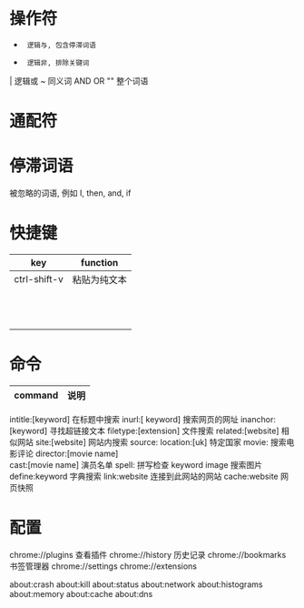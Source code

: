 # 操作符

+      逻辑与, 包含停滞词语
-      逻辑非, 排除关键词
|      逻辑或
~      同义词
AND
OR
""     整个词语

# 通配符


# 停滞词语

被忽略的词语, 例如 I, then, and, if


# 快捷键

| key | function |
| ------------ | --- |
| ctrl-shift-v | 粘贴为纯文本 |
|  |  |
|  |  |
|  |  |
|  |  |
|  |  |
|  |  |
|  |  |
|  |  |
|  |  |
|  |  |
|  |  |
|  |  |

# 命令

| command | 说明 |
| --- | --- |
intitle:[keyword]       在标题中搜索
inurl:[ keyword]        搜索网页的网址
inanchor:[keyword]      寻找超链接文本
filetype:[extension]    文件搜索
related:[website]       相似网站
site:[website]          网站内搜索
source:
location:[uk]           特定国家
movie:                  搜索电影评论
director:[movie name]   
cast:[movie name]       演员名单
spell:                  拼写检查
keyword image           搜索图片
define:keyword          字典搜索
link:website            连接到此网站的网站
cache:website           网页快照

# 配置

chrome://plugins      查看插件
chrome://history      历史记录
chrome://bookmarks    书签管理器
chrome://settings
chrome://extensions

about:crash
about:kill
about:status
about:network
about:histograms
about:memory
about:cache
about:dns
